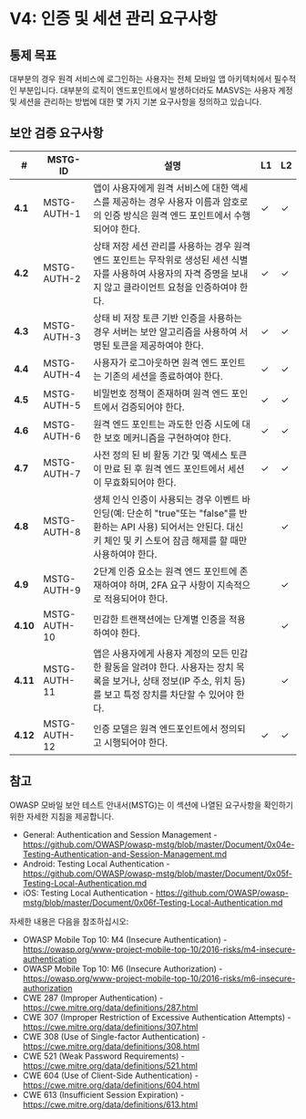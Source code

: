 # V4: 인증 및 세션 관리 요구사항

## 통제 목표

대부분의 경우 원격 서비스에 로그인하는 사용자는 전체 모바일 앱 아키텍처에서 필수적인 부분입니다. 대부분의 로직이 엔드포인트에서 발생하더라도 MASVS는 사용자 계정 및 세션을 관리하는 방법에 대한 몇 가지 기본 요구사항을 정의하고 있습니다.

## 보안 검증 요구사항

| # | MSTG-ID | 설명 | L1 | L2 |
| -- | -------- | ---------------------- | - | - |
| **4.1** | MSTG-AUTH-1 | 앱이 사용자에게 원격 서비스에 대한 액세스를 제공하는 경우 사용자 이름과 암호로의 인증 방식은 원격 엔드 포인트에서 수행되어야 한다. | ✓ | ✓ |
| **4.2** | MSTG-AUTH-2 | 상태 저장 세션 관리를 사용하는 경우 원격 엔드 포인트는 무작위로 생성된 세션 식별자를 사용하여 사용자의 자격 증명을 보내지 않고 클라이언트 요청을 인증하여야 한다. | ✓ | ✓ |
| **4.3** | MSTG-AUTH-3 | 상태 비 저장 토큰 기반 인증을 사용하는 경우 서버는 보안 알고리즘을 사용하여 서명된 토큰을 제공하여야 한다. | ✓ | ✓ |
| **4.4** | MSTG-AUTH-4 | 사용자가 로그아웃하면 원격 엔드 포인트는 기존의 세션을 종료하여야 한다. | ✓ | ✓ |
| **4.5** | MSTG-AUTH-5 | 비밀번호 정책이 존재하며 원격 엔드 포인트에서 검증되어야 한다. | ✓ | ✓ |
| **4.6** | MSTG-AUTH-6 | 원격 엔드 포인트는 과도한 인증 시도에 대한 보호 메커니즘을 구현하여야 한다. | ✓ | ✓ |
| **4.7** | MSTG-AUTH-7 | 사전 정의 된 비 활동 기간 및 액세스 토큰이 만료 된 후 원격 엔드 포인트에서 세션이 무효화되어야 한다. | ✓ | ✓ |
| **4.8** | MSTG-AUTH-8 | 생체 인식 인증이 사용되는 경우 이벤트 바인딩(예: 단순히 "true"또는 "false"를 반환하는 API 사용) 되어서는 안된다. 대신 키 체인 및 키 스토어 잠금 해제를 할 때만 사용하여야 한다. | | ✓ |
| **4.9** | MSTG-AUTH-9 | 2단계 인증 요소는 원격 엔드 포인트에 존재하여야 하며, 2FA 요구 사항이 지속적으로 적용되어야 한다.  | | ✓ |
| **4.10** | MSTG-AUTH-10 | 민감한 트랜잭션에는 단계별 인증을 적용하여야 한다. | | ✓ |
| **4.11** | MSTG-AUTH-11 | 앱은 사용자에게 사용자 계정의 모든 민감한 활동을 알려야 한다. 사용자는 장치 목록을 보거나, 상태 정보(IP 주소, 위치 등)를 보고 특정 장치를 차단할 수 있어야 한다. | | ✓ |
| **4.12** | MSTG-AUTH-12 | 인증 모델은 원격 엔드포인트에서 정의되고 시행되어야 한다. | ✓ | ✓ |

## 참고

OWASP 모바일 보안 테스트 안내서(MSTG)는 이 섹션에 나열된 요구사항을 확인하기 위한 자세한 지침을 제공합니다.

- General: Authentication and Session Management - <https://github.com/OWASP/owasp-mstg/blob/master/Document/0x04e-Testing-Authentication-and-Session-Management.md>
- Android: Testing Local Authentication - <https://github.com/OWASP/owasp-mstg/blob/master/Document/0x05f-Testing-Local-Authentication.md>
- iOS: Testing Local Authentication - <https://github.com/OWASP/owasp-mstg/blob/master/Document/0x06f-Testing-Local-Authentication.md>

자세한 내용은 다음을 참조하십시오:

- OWASP Mobile Top 10: M4 (Insecure Authentication) - <https://owasp.org/www-project-mobile-top-10/2016-risks/m4-insecure-authentication>
- OWASP Mobile Top 10: M6 (Insecure Authorization) - <https://owasp.org/www-project-mobile-top-10/2016-risks/m6-insecure-authorization>
- CWE 287 (Improper Authentication) - <https://cwe.mitre.org/data/definitions/287.html>
- CWE 307 (Improper Restriction of Excessive Authentication Attempts) - <https://cwe.mitre.org/data/definitions/307.html>
- CWE 308 (Use of Single-factor Authentication) - <https://cwe.mitre.org/data/definitions/308.html>
- CWE 521 (Weak Password Requirements) - <https://cwe.mitre.org/data/definitions/521.html>
- CWE 604 (Use of Client-Side Authentication) - <https://cwe.mitre.org/data/definitions/604.html>
- CWE 613 (Insufficient Session Expiration) - <https://cwe.mitre.org/data/definitions/613.html>
